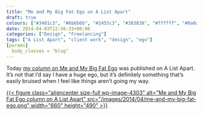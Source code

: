 ```yaml
---
title: "Me and My Big Fat Ego on A List Apart"
draft: true
colours: ["#3481c3", "#6b6b6b", "#2455c3", "#383838", "#ffffff", "#0a0a0a", "#ffffff"]
date: 2014-04-03T12:56:33+00:00
categories: ["Design", "Freelancing"]
tags: ["A List Apart", "client work", "design", "ego"]
[params]
  body_classes = "blog"
---
```


Today [my column on Me and My Big Fat Ego](http://alistapart.com/column/me-and-my-big-fat-ego) was published on A List Apart. It’s not that I’d say I have a huge ego, but it’s definitely something that’s easily bruised when I feel like things aren’t going my way.

[{{< figure class="aligncenter size-full wp-image-4303" alt="Me and My Big Fat Ego column on A List Apart" src="/images/2014/04/me-and-my-big-fat-ego.png" width="660" height="490" >}}](http://alistapart.com/column/me-and-my-big-fat-ego)

	